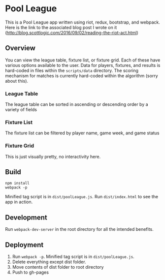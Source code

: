 # Pool League

This is a Pool League app written using riot, redux, bootstrap, and webpack. Here is the link to the associated blog post I wrote on it (http://blog.scottlogic.com/2016/09/02/reading-the-riot-act.html)

## Overview

You can view the league table, fixture list, or fixture grid. Each of these have various options available to the user. Data for players, fixtures, and results is hard-coded in files within the `scripts/data` directory. The scoring mechanism for matches is currently hard-coded within the algorithm (sorry about this).

### League Table

The league table can be sorted in ascending or descending order by a variety of fields

### Fixture List

The fixture list can be filtered by player name, game week, and game status

### Fixture Grid

This is just visually pretty, no interactivity here.

## Build

```
npm install
webpack -p
```

Minified tag script is in `dist/poolLeague.js`. Run `dist/index.html` to see the app in action.

## Development

Run `webpack-dev-server` in the root directory for all the intended benefits.

## Deployment

1. Run `webpack -p`. Minified tag script is in `dist/poolLeague.js`.
2. Delete everything except dist folder.
3. Move contents of dist folder to root directory
4. Push to gh-pages

